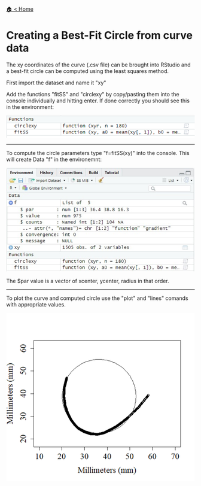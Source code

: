 [🏠 < Home](https://github.com/ChelCarriere/photogrammetry-anthropology-tools)

# Creating a Best-Fit Circle from curve data

The xy coordinates of the curve (.csv file) can be brought into RStudio and a best-fit circle can be computed using the least squares method. 

First import the dataset and name it "xy"

Add the functions "fitSS" and "circlexy" by copy/pasting them into the console individually and hitting enter. If done correctly you should see this in the environment: 

![functions in environment](../images/Rstudio_functions.png)

---
To compute the circle parameters type "f=fitSS(xy)" into the console. This will create Data "f" in the environemnt: 

![data](../images/rstudio_enviro.jpg)

The $par value is a vector of xcenter, ycenter, radius in that order.

---
To plot the curve and computed circle use the "plot" and "lines" comands with appropriate values. 

![example plot BU35-L](../images/BU35-L_bigRplot.png)